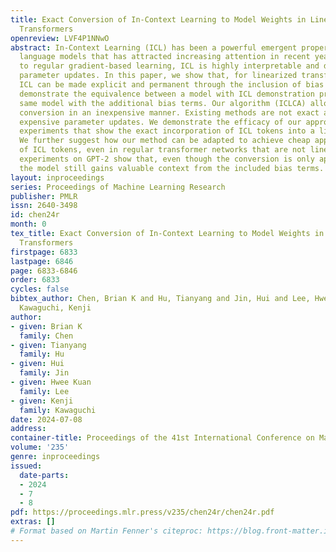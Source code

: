 ```yaml
---
title: Exact Conversion of In-Context Learning to Model Weights in Linearized-Attention
  Transformers
openreview: LVF4P1NNwO
abstract: In-Context Learning (ICL) has been a powerful emergent property of large
  language models that has attracted increasing attention in recent years. In contrast
  to regular gradient-based learning, ICL is highly interpretable and does not require
  parameter updates. In this paper, we show that, for linearized transformer networks,
  ICL can be made explicit and permanent through the inclusion of bias terms. We mathematically
  demonstrate the equivalence between a model with ICL demonstration prompts and the
  same model with the additional bias terms. Our algorithm (ICLCA) allows for exact
  conversion in an inexpensive manner. Existing methods are not exact and require
  expensive parameter updates. We demonstrate the efficacy of our approach through
  experiments that show the exact incorporation of ICL tokens into a linear transformer.
  We further suggest how our method can be adapted to achieve cheap approximate conversion
  of ICL tokens, even in regular transformer networks that are not linearized. Our
  experiments on GPT-2 show that, even though the conversion is only approximate,
  the model still gains valuable context from the included bias terms.
layout: inproceedings
series: Proceedings of Machine Learning Research
publisher: PMLR
issn: 2640-3498
id: chen24r
month: 0
tex_title: Exact Conversion of In-Context Learning to Model Weights in Linearized-Attention
  Transformers
firstpage: 6833
lastpage: 6846
page: 6833-6846
order: 6833
cycles: false
bibtex_author: Chen, Brian K and Hu, Tianyang and Jin, Hui and Lee, Hwee Kuan and
  Kawaguchi, Kenji
author:
- given: Brian K
  family: Chen
- given: Tianyang
  family: Hu
- given: Hui
  family: Jin
- given: Hwee Kuan
  family: Lee
- given: Kenji
  family: Kawaguchi
date: 2024-07-08
address:
container-title: Proceedings of the 41st International Conference on Machine Learning
volume: '235'
genre: inproceedings
issued:
  date-parts:
  - 2024
  - 7
  - 8
pdf: https://proceedings.mlr.press/v235/chen24r/chen24r.pdf
extras: []
# Format based on Martin Fenner's citeproc: https://blog.front-matter.io/posts/citeproc-yaml-for-bibliographies/
---
```

